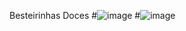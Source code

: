 Besteirinhas Doces
#![image](https://github.com/user-attachments/assets/fd983156-408d-4b42-b00a-5cf15fcd712c)
#![image](https://github.com/user-attachments/assets/85647971-8d52-4390-a09e-87fd199b6402)
